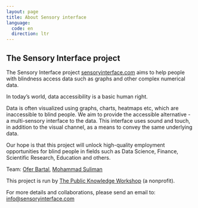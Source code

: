 ```yaml
---
layout: page
title: About Sensory interface
language:
  code: en
  direction: ltr  
---
```



## The Sensory Interface project


The Sensory Interface project <a href="https://sensoryinterface.com">sensoryinterface.com</a> aims to help people with blindness access data such as graphs and other complex numerical data.


In today’s world, data accessibility is a basic human right.


Data is often visualized using graphs, charts, heatmaps etc, which are inaccessible to blind people. We aim to provide the accessible alternative - a multi-sensory interface to the data. This interface uses sound and touch, in addition to the visual channel, as a means to convey the same underlying data.


Our hope is that this project will unlock high-quality employment opportunities for blind people in fields such as Data Science, Finance, Scientific Research, Education and others.


Team: [Ofer Bartal](https://www.linkedin.com/in/ofer-bartal-58a50811/), [Mohammad Suliman](https://www.linkedin.com/in/mohammad-suliman-0440a8106/)


This project is run by <a href="https://www.hasadna.org.il/en/">The Public Knowledge Workshop</a> (a nonprofit).


For more details and collaborations, please send an email to: [info@sensoryinterface.com](mailto:info@sensoryinterface.com)
